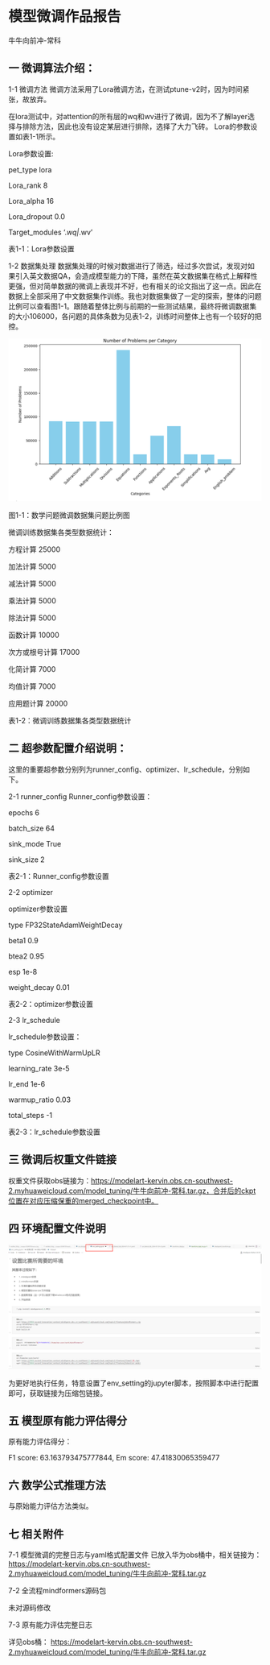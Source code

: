 # 模型微调作品报告

牛牛向前冲-常科

## 一	微调算法介绍：

1-1	微调方法
微调方法采用了Lora微调方法，在测试ptune-v2时，因为时间紧张，故放弃。

在lora测试中，对attention的所有层的wq和wv进行了微调，因为不了解layer选择与排除方法，因此也没有设定某层进行排除，选择了大力飞砖。
Lora的参数设置如表1-1所示。

Lora参数设置:

pet_type	lora

Lora_rank	8

Lora_alpha	16

Lora_dropout	0.0

Target_modules	‘.*wq|*.wv’

表1-1：Lora参数设置

1-2	数据集处理
数据集处理的时候对数据进行了筛选，经过多次尝试，发现对如果引入英文数据QA，会造成模型能力的下降，虽然在英文数据集在格式上解释性更强，但对简单数据的微调上表现并不好，也有相关的论文指出了这一点。因此在数据上全部采用了中文数据集作训练。我也对数据集做了一定的探索，整体的问题比例可以查看图1-1。跟随着整体比例与前期的一些测试结果，最终将微调数据集的大小106000，各问题的具体条数为见表1-2，训练时间整体上也有一个较好的把控。

![输入图片说明](1.png)

图1-1：数学问题微调数据集问题比例图

微调训练数据集各类型数据统计：

方程计算	25000

加法计算	5000

减法计算	5000

乘法计算	5000

除法计算	5000

函数计算	10000

次方或根号计算	17000

化简计算	7000

均值计算	7000

应用题计算	20000

表1-2：微调训练数据集各类型数据统计

## 二	超参数配置介绍说明：

这里的重要超参数分别列为runner_config、optimizer、lr_schedule，分别如下。

2-1 runner_config
Runner_config参数设置：

epochs	6

batch_size	64

sink_mode	True

sink_size	2

表2-1：Runner_config参数设置

2-2 optimizer

optimizer参数设置

type	FP32StateAdamWeightDecay

beta1	0.9

btea2	0.95

esp	1e-8

weight_decay	0.01

表2-2：optimizer参数设置

2-3 lr_schedule

lr_schedule参数设置：

type	CosineWithWarmUpLR

learning_rate	3e-5

lr_end	1e-6

warmup_ratio	0.03

total_steps	-1

表2-3：lr_schedule参数设置

## 三	微调后权重文件链接

权重文件获取obs链接为：https://modelart-kervin.obs.cn-southwest-2.myhuaweicloud.com/model_tuning/牛牛向前冲-常科.tar.gz，合并后的ckpt位置在对应压缩保重的merged_checkpoint中。

## 四	环境配置文件说明

![输入图片说明](2.png)

为更好地执行任务，特意设置了env_setting的jupyter脚本，按照脚本中进行配置即可，获取链接为压缩包链接。


## 五	模型原有能力评估得分

原有能力评估得分：

F1 score: 63.163793475777844, Em score: 47.41830065359477

## 六	数学公式推理方法

与原始能力评估方法类似。

## 七	相关附件

7-1 模型微调的完整日志与yaml格式配置文件
已放入华为obs桶中，相关链接为：
https://modelart-kervin.obs.cn-southwest-2.myhuaweicloud.com/model_tuning/牛牛向前冲-常科.tar.gz

7-2 全流程mindformers源码包

未对源码修改

7-3 原有能力评估完整日志

详见obs桶：
https://modelart-kervin.obs.cn-southwest-2.myhuaweicloud.com/model_tuning/牛牛向前冲-常科.tar.gz



